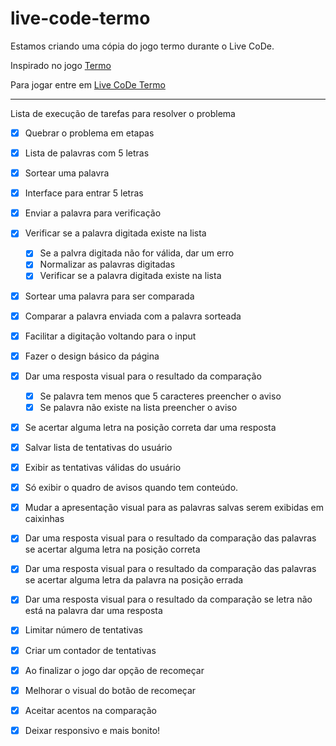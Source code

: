 # live-code-termo
Estamos criando uma cópia do jogo termo durante o Live CoDe.

Inspirado no jogo [Termo](https://term.ooo/)

Para jogar entre em [Live CoDe Termo](live-code-termo.vercel.app)

---
Lista de execução de tarefas para resolver o problema

- [X] Quebrar o problema em etapas
- [X] Lista de palavras com 5 letras
- [x] Sortear uma palavra
- [X] Interface para entrar 5 letras
- [X] Enviar a palavra para verificação
- [X] Verificar se a palavra digitada existe na lista
    - [X] Se a palvra digitada não for válida, dar um erro
    - [X] Normalizar as palavras digitadas
    - [X] Verificar se a palavra digitada existe na lista

- [X] Sortear uma palavra para ser comparada

- [X] Comparar a palavra enviada com a palavra sorteada

- [X] Facilitar a digitação voltando para o input

- [X] Fazer o design básico da página

- [X] Dar uma resposta visual para o resultado da comparação
    - [X] Se palavra tem menos que 5 caracteres preencher o aviso
    - [X] Se palavra não existe na lista preencher o aviso

- [X] Se acertar alguma letra na posição correta dar uma resposta
    
- [X] Salvar lista de tentativas do usuário
- [X] Exibir as tentativas válidas do usuário

- [X] Só exibir o quadro de avisos quando tem conteúdo.
    
- [X] Mudar a apresentação visual para as palavras salvas serem exibidas em caixinhas
- [X] Dar uma resposta visual para o resultado da comparação das palavras se acertar alguma letra na posição correta

- [X] Dar uma resposta visual para o resultado da comparação das palavras se acertar alguma letra da palavra na posição errada
    
- [X] Dar uma resposta visual para o resultado da comparação se letra não está na palavra dar uma resposta

- [X] Limitar número de tentativas

- [X] Criar um contador de tentativas

- [X] Ao finalizar o jogo dar opção de recomeçar

- [X] Melhorar o visual do botão de recomeçar

- [X] Aceitar acentos na comparação

- [X] Deixar responsivo e mais bonito!